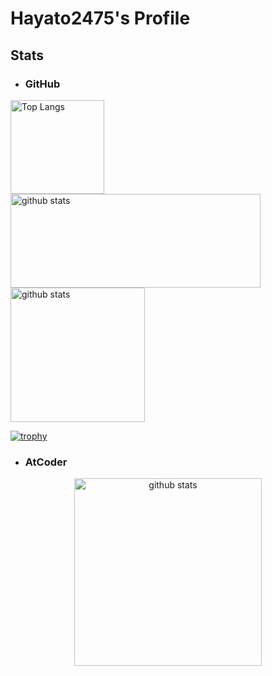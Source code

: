 # Hayato2475's Profile

## Stats

- ### GitHub
<p align="left"> 
  <a href="https://github.com/anuraghazra/github-readme-stats">
    <img alt="Top Langs" height="150px" src="https://github-readme-stats.vercel.app/api/top-langs/?username=hayato2475&layout=compact&count_private=true&show_icons=true&theme=merko" />
    <img alt="github stats" height="150px" width="400px" src="https://github-readme-stats.vercel.app/api?username=hayato2475&count_private=true&show_icons=true&theme=merko" />
  </a>
  <a href="https://github.com/vn7n24fzkq/github-profile-summary-cards">
    <img alt="github stats" height="215px" src="https://github-profile-summary-cards.vercel.app/api/cards/profile-details?username=hayato2475&count_private=true&show_icons=true&theme=onedark" />
  </a>
</p>

[![trophy](https://github-profile-trophy.vercel.app/?username=hayato2475&count_private=true&theme=alduin&column=8)](https://github.com/ryo-ma/github-profile-trophy)

- ### AtCoder
<p align="center" > 
  <a href="https://github.com/iwbc-mzk/atcoder-readme-stats">
    <img alt="github stats" height=300px src="https://atcoder-readme-stats.vercel.app/stats/Hayato2475?show_icons=true&show_history=1&theme=darcula" />
  </a>
</p>

